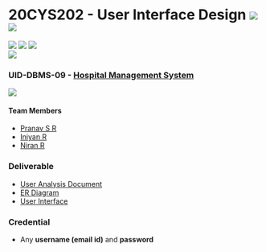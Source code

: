 # 20CYS202 - User Interface Design ![](https://img.shields.io/badge/-Completed-darkgreen) ![](https://img.shields.io/badge/-Evaluated-gold)
![](https://img.shields.io/badge/Batch-21CYS-lightgreen) ![](https://img.shields.io/badge/UG-blue) ![](https://img.shields.io/badge/Subject-UID-blue) <br/>
![](https://img.shields.io/badge/Category-BRIG-purple)

### UID-DBMS-09 - [Hospital Management System](https://pranav10112003.github.io/20CYS202-UID/Mini-Project)
![](https://img.shields.io/badge/Template-Template-brown)

#### Team Members
- [Pranav S R]()
- [Iniyan R]()
- [Niran R]()

### Deliverable 
- [User Analysis Document](UID-DBMS-09_UAD.pdf)
- [ER Diagram](UID-DBMS-09_ER_Diagram.png)
- [User Interface](UI/)

### Credential
- Any **username (email id)** and **password**

